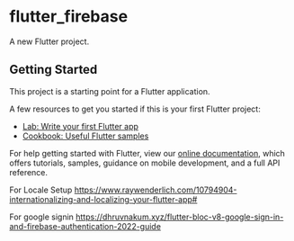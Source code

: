 # flutter_firebase

A new Flutter project.

## Getting Started

This project is a starting point for a Flutter application.

A few resources to get you started if this is your first Flutter project:

- [Lab: Write your first Flutter app](https://flutter.dev/docs/get-started/codelab)
- [Cookbook: Useful Flutter samples](https://flutter.dev/docs/cookbook)

For help getting started with Flutter, view our
[online documentation](https://flutter.dev/docs), which offers tutorials,
samples, guidance on mobile development, and a full API reference.

For Locale Setup
https://www.raywenderlich.com/10794904-internationalizing-and-localizing-your-flutter-app#

For google signin
https://dhruvnakum.xyz/flutter-bloc-v8-google-sign-in-and-firebase-authentication-2022-guide
